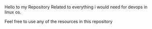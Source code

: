 Hello to my Repository Related to everything i would need for devops in linux os.

Feel free to use any of the resources in this repository
